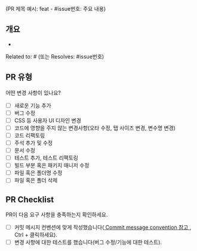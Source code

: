(PR 제목 예시: feat - #issue번호: 주요 내용)

## 개요
- 

Related to: #
(또는 Resolves: #issue번호)

## PR 유형
어떤 변경 사항이 있나요?
- [ ] 새로운 기능 추가
- [ ] 버그 수정
- [ ] CSS 등 사용자 UI 디자인 변경
- [ ] 코드에 영향을 주지 않는 변경사항(오타 수정, 탭 사이즈 변경, 변수명 변경)
- [ ] 코드 리팩토링
- [ ] 주석 추가 및 수정
- [ ] 문서 수정
- [ ] 테스트 추가, 테스트 리팩토링
- [ ] 빌드 부분 혹은 패키지 매니저 수정
- [ ] 파일 혹은 폴더명 수정
- [ ] 파일 혹은 폴더 삭제

## PR Checklist
PR이 다음 요구 사항을 충족하는지 확인하세요.
- [ ] 커밋 메시지 컨벤션에 맞게 작성했습니다(<a href="[https://www.notion.so/codestates/Commit-message-convention-3352e521a6d94fa182d796be7e829aa7](https://greenkey20.notion.site/Commit-message-convention-4effcc672b0a4dcbbb1de83902ab7648)" target="_blank"> Commit message convention 참고 </a> , Ctrl + 클릭하세요). 
- [ ] 변경 사항에 대한 테스트를 했습니다(버그 수정/기능에 대한 테스트).
